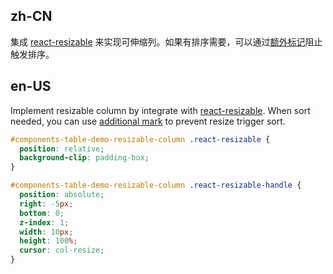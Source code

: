 ## zh-CN

集成 [react-resizable](https://github.com/STRML/react-resizable) 来实现可伸缩列。如果有排序需要，可以通过[额外标记](https://codesandbox.io/s/zrj8xvyzxx)阻止触发排序。

## en-US

Implement resizable column by integrate with [react-resizable](https://github.com/STRML/react-resizable). When sort needed, you can use [additional mark](https://codesandbox.io/s/zrj8xvyzxx) to prevent resize trigger sort.

```css
#components-table-demo-resizable-column .react-resizable {
  position: relative;
  background-clip: padding-box;
}

#components-table-demo-resizable-column .react-resizable-handle {
  position: absolute;
  right: -5px;
  bottom: 0;
  z-index: 1;
  width: 10px;
  height: 100%;
  cursor: col-resize;
}
```
